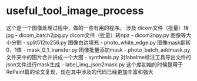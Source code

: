 # useful_tool_image_process

这个是一个图像处理过程中，做的一些有用的程序。
涉及
dicom文件（批量）转jpg - dicom_batch2jpg.py
dicom文件（批量）转npz - dicom2npy.py
图像等大小分割 - split512to256.py
图像白边填充 - photo_white_edge.py
图像mask翻转0，1值  - mask_0_1_transfer.py
图像批量添加mask -  photo_batch_addmask.py  
文件夹中的图片合并拼成一个大图 - synthesis.py
对labelme标注工具导出文件的json文件进行mask生成 - label_img_json2mask.py
这个库初始的时候是用于RePaint篇的论文复现，现在其中涉及的代码已经更加丰富和强大
